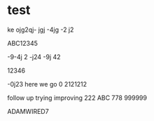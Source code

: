 # test

ke ojg2qj-
 jgj
  -4jg
  -2 j2
 
  ABC12345
  
  -9-4j 2
  -j24 
  -9j 42
   
   12346
   
  -0j23  here we go
  0 2121212

follow up
trying
improving
222
ABC
778
999999

ADAMWIRED7
